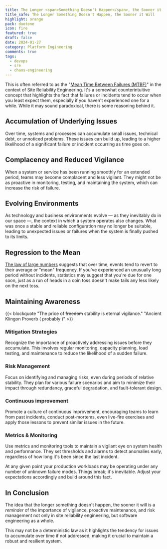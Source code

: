 ```yaml
---
title: The Longer <span>Something Doesn't Happen</span>, the Sooner it Will
title_safe: The Longer Something Doesn't Happen, the Sooner it Will
highlight: orange
pack: duotone
icon: fire
featured: true
draft: false
date: 2024-01-27
category: Platform Engineering
comments: true
tags:
  - devops
  - sre
  - chaos-engineering
---
```

This is often referred to as the "[Mean Time Between Failures (MTBF)](https://en.wikipedia.org/wiki/Mean_time_between_failures)" in the context of Site Reliability Engineering. It's a somewhat counterintuitive concept that highlights the fact that failures or incidents tend to occur when you least expect them, especially if you haven't experienced one for a while. While it may sound paradoxical, there is some reasoning behind it.

<!--more-->

## Accumulation of Underlying Issues

Over time, systems and processes can accumulate small issues, technical debt, or unnoticed problems. These issues can build up, leading to a higher likelihood of a significant failure or incident occurring as time goes on.

## Complacency and Reduced Vigilance

When a system or service has been running smoothly for an extended period, teams may become complacent and less vigilant. They might not be as proactive in monitoring, testing, and maintaining the system, which can increase the risk of failure.

## Evolving Environments

As technology and business environments evolve — as they inevitably do in our space —, the context in which a system operates also changes. What was once a stable and reliable configuration may no longer be suitable, leading to unexpected issues or failures when the system is finally pushed to its limits.

## Regression to the Mean

[The law of large numbers](https://en.wikipedia.org/wiki/Law_of_large_numbers) suggests that over time, events tend to revert to their average or "mean" frequency. If you've experienced an unusually long period without incidents, statistics may suggest that you're due for one soon, just as a run of heads in a coin toss doesn't make tails any less likely on the next toss.

## Maintaining Awareness

{{< blockquote "The price of <s>freedom</s> stability is eternal vigilance." "Ancient Klingon Proverb ( probably )" >}}

### Mitigation Strategies

Recognize the importance of proactively addressing issues before they accumulate. This involves regular monitoring, capacity planning, load testing, and maintenance to reduce the likelihood of a sudden failure.

### Risk Management

Focus on identifying and managing risks, even during periods of relative stability. They plan for various failure scenarios and aim to minimize their impact through redundancy, graceful degradation, and fault-tolerant design.

### Continuous improvement

Promote a culture of continuous improvement, encouraging teams to learn from past incidents, conduct post-mortems, even live-fire exercises and apply those lessons to prevent similar issues in the future.

### Metrics & Monitoring

Use metrics and monitoring tools to maintain a vigilant eye on system health and performance. They set thresholds and alarms to detect anomalies early, regardless of how long it's been since the last incident.

At any given point your production workloads may be operating under any number of unknown failure modes. Things break; it's inevitable. Adjust your expectations accordingly and build around this fact.

## In Conclusion

The idea that the longer something doesn't happen, the sooner it will is a *reminder* of the importance of vigilance, proactive maintenance, and risk management not only in site reliability engineering, but software engineering as a whole.

This may not be a deterministic law as it highlights the tendency for issues to accumulate over time if not addressed, making it crucial to maintain a robust and resilient system.
